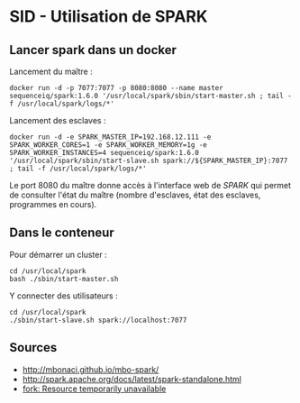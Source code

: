 # SID - Utilisation de SPARK 

## Lancer spark dans un docker

Lancement du maître : 

	docker run -d -p 7077:7077 -p 8080:8080 --name master sequenceiq/spark:1.6.0 '/usr/local/spark/sbin/start-master.sh ; tail -f /usr/local/spark/logs/*'
	

Lancement des esclaves :

	docker run -d -e SPARK_MASTER_IP=192.168.12.111 -e SPARK_WORKER_CORES=1 -e SPARK_WORKER_MEMORY=1g -e SPARK_WORKER_INSTANCES=4 sequenceiq/spark:1.6.0 '/usr/local/spark/sbin/start-slave.sh spark://${SPARK_MASTER_IP}:7077 ; tail -f /usr/local/spark/logs/*' 

Le port 8080 du maître donne accès à l'interface web de *SPARK* qui permet de consulter l'état du maître (nombre d'esclaves, état des esclaves, programmes en cours).

## Dans le conteneur 

Pour démarrer un cluster :

	cd /usr/local/spark
	bash ./sbin/start-master.sh

Y connecter des utilisateurs :

	cd /usr/local/spark
	./sbin/start-slave.sh spark://localhost:7077

## Sources

+ http://mbonaci.github.io/mbo-spark/
+ http://spark.apache.org/docs/latest/spark-standalone.html
+ [fork: Resource temporarily unavailable](http://unix.stackexchange.com/questions/253903/creating-threads-fails-with-resource-temporarily-unavailable-with-4-3-kernel)
